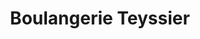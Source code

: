 ---
title: "Boulangerie Teyssier"
url: /montfaucon-en-velay/boulangerie-teyssier/
shop: Bäckerei
---